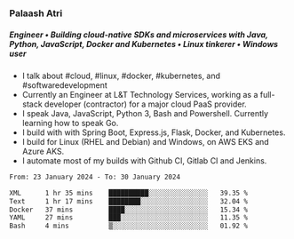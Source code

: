 ### Palaash Atri

##### Engineer • Building cloud-native SDKs and microservices with Java, Python, JavaScript, Docker and Kubernetes • Linux tinkerer • Windows user

- I talk about #cloud, #linux, #docker, #kubernetes, and #softwaredevelopment
- Currently an Engineer at L&T Technology Services, working as a full-stack developer (contractor) for a major cloud PaaS provider.
- I speak Java, JavaScript, Python 3, Bash and Powershell. Currently learning how to speak Go.
- I build with with Spring Boot, Express.js, Flask, Docker, and Kubernetes.
- I build for Linux (RHEL and Debian) and Windows, on AWS EKS and Azure AKS.
- I automate most of my builds with Github CI, Gitlab CI and Jenkins.

<!--
**palaashatri/palaashatri** is a ✨ _special_ ✨ repository because its `README.md` (this file) appears on your GitHub profile.

Here are some ideas to get you started:

- 🔭 I’m currently working on ...
- 🌱 I’m currently learning ...
- 👯 I’m looking to collaborate on ...
- 🤔 I’m looking for help with ...
- 💬 Ask me about ...
- 📫 How to reach me: ...
- 😄 Pronouns: ...
- ⚡ Fun fact: ...
-->

<!--START_SECTION:waka-->

```txt
From: 23 January 2024 - To: 30 January 2024

XML      1 hr 35 mins    ██████████░░░░░░░░░░░░░░░   39.35 %
Text     1 hr 17 mins    ████████░░░░░░░░░░░░░░░░░   32.04 %
Docker   37 mins         ████░░░░░░░░░░░░░░░░░░░░░   15.34 %
YAML     27 mins         ███░░░░░░░░░░░░░░░░░░░░░░   11.35 %
Bash     4 mins          ▒░░░░░░░░░░░░░░░░░░░░░░░░   01.92 %
```

<!--END_SECTION:waka-->

